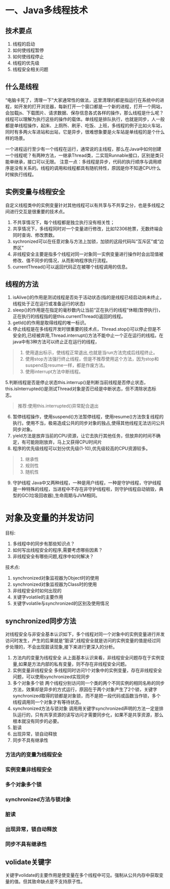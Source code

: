 # 一、Java多线程技术

## 技术要点
1. 线程的启动
2. 如何使线程暂停
3. 如何使线程停止
4. 线程的优先级
5. 线程安全相关问题

## 什么是线程
“电脑卡死了，清理一下”大家通常性的做法，这里清理的都是指运行在系统中的进程，如开发的打开浏览器，每新打开一个窗口都是一个新的进程，打开一个网站，会加载js、下载图片、请求数据、保存信息各式各样的操作，那么线程是什么呢？线程可以理解为执行这些的操作的载体。单线程是排队执行，也就是同步，人一般都是单线程操作，起床、上厕所、刷牙、吃饭、上班，多线程的例子比如火车站，同时有多两火车进站和出站，它是异步，很难想象要是火车站是单线程的是个什么样的场景。

一个进程运行至少有一个线程在运行，通常说的主线程，那么在Java中如何创建一个线程呢？有两种方法，一继承Thread类，二实现Runnable接口，区别是类只能单继承，接口可以无限。
注意一点：多线程是异步，代码的执行顺序与调用顺序是没有关系的。线程的调用和线程都具有随机特性，原因是你不知道CPU什么时候执行线程。

## 实例变量与线程安全
自定义线程类中的实例变量针对其他线程可以有共享与不共享之分，也是多线程之间进行交互是很重要的技术点。
1. 不共享情况下，每个线程都是独立执行没有相关性；
2. 共享情况下，多线程同时对一个变量进行修改，比如12306抢票，无数终端会同时查询、修改票数。
3. sychronized可以在任意对象与方法上加锁，加锁的这段代码叫“互斥区”或“边界区”
4. 非线程安全主要是指多个线程对同一对象同一实例变量进行操作时会出现值被修改、值不同步的情况，从而影响程序执行流程。
5. currentThread()可以返回代码正在被哪个线程调用的信息。

## 线程的方法
1. isAlive()的作用是测试线程是否处于活动状态(指的是线程已经启动尚未终止，线程处于正在运行或准备运行的状态)
2. sleep()的作用是在指定的毫秒数内让当前“正在执行的线程”休眠(暂停执行)，正在执行的线程指的是this.currentThread()返回的线程。
3. getId()的作用是取得线程的唯一标识。
4. 停止线程是在多线程开发时很重要的技术点，Thread.stop()可以停止但是不安全的,已经被弃用,Thread.interrupt()方法不能中止一个正在运行的线程。在java中有3种方法可以终止正在运行的线程，
 > 1. 使用退出标示，使线程正常退出,也就是当run方法完成后线程终止。
 > 2. 使用stop方法强行终止线程，但是不推荐使用这个方法，因为stop和suspend及resume一样，都是作废方法。
 > 3. 使用interrupt方法中断线程。

5.判断线程是否是停止状态this.interrup()是判断当前线程是否停止状态，this.isInterrupted()是测试Thread对象是否已经是中断状态，但不清除状态标志。
> 推荐:使用this.interrupted()异常配合退出

6. 暂停线程操作，使用suspend()方法暂停线程，使用resume()方法恢复线程的执行。使用不当，极易造成公共的同步对象的独占,使得其他线程无法访问公共同步对象。
7. yield方法是放弃当前的CPU资源，让它去执行其他任务，但放弃的时间不确定，有可能刚刚放弃，马上又获得CPU时间片
8. 程序的优先级线程可以划分优先级(1-10),优先级较高的CPU资源较多。
>1. 继承性
>2. 规则性
>3. 随机性
9. 守护线程
Java中又两种线程，一种是用户线程，一种是守护线程，守护线程是一种特殊的线程，当进程中不存在非守护线程啦，则守护线程自动销毁，典型的GC(垃圾回收器),生命周期与JVM相同。

# 对象及变量的并发访问
目标:
1. 多线程中的同步有那些知识点？
2. 如何写出线程安全的程序,需要考虑哪些因素？
3. 非线程安全有哪些问题,程序中如何解决？

技术点:
1. synchronized对象监视器为Object时的使用
2. synchronized对象监视器为Class时的使用
3. 非线程安全时如何出现的
4. 关键字volatile的主要作用
5. 关键字volatile与synchronized的区别及使用情况


## synchronized同步方法
对线程安全与非安全基本认识如下，多个线程对同一个对象中的实例变量进行并发访问时发生，产生的后果就是“脏读”,线程安全就是访问的实例变量的值是经过同步处理的，不会出现脏读现象,接下来进行更深入的分析。
1. 方法内的变量为线程安全
  从上面基本认识来看，非线程安全问题存在于实例变量,如果是方法内部的私有变量，则不存在非线程安全问题。
2. 实例变量非线程安全
  多线程同时访问1个对象中的实例变量，存在非线程安全问题，可以使用synchronized实现同步
3. 多个对象多个锁
  两个线程分别访问同一个类的两个不同实例的相同名称的同步方法，效果却是异步的方式运行，原因在于两个对象产生了2个锁，关键字synchronized取得的锁都是对象锁，而不是把一段代码或函数当作锁，多个线程调用同一个对象才有等待状态。
4. synchronized方法与锁对象
调用用关键字synchronized声明的方法一定是排队运行的，只有共享资源的读写访问才需要同步化，如果不是共享资源，那么根本就没有同步的必要。
5. 脏读
6. 出现异常，锁自动释放
7. 同步不具有继承性

### 方法内的变量为线程安全
### 实例变量非线程安全
### 多个对象多个锁
### synchronized方法与锁对象
### 脏读
### 出现异常，锁自动释放
### 同步不具有继承性
## volidate关键字
关键字volidate的主要作用是使变量在多个线程中可见。强制从公共内存中获取变量的值。但其致命缺点是不支持原子性。
